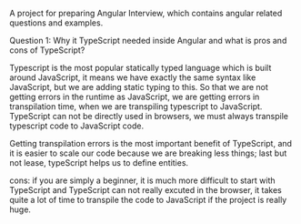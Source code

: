 A project for preparing Angular Interview, which contains angular related questions and examples.

Question 1:
Why it TypeScript needed inside Angular and what is pros and cons of TypeScript?

Typescript is the most popular statically typed language which is built around JavaScript, it means we have exactly the same syntax like JavaScript, but we are adding static typing to this. So that we are not getting errors in the runtime as JavaScript, we are getting errors in transpilation time, when we are transpiling typescript to JavaScript. TypeScript can not be directly used in browsers, we must always transpile typescript code to JavaScript code.

Getting transpilation errors is the most important benefit of TypeScript, and it is easier to scale our code because we are breaking less things; last but not lease, typeScript helps us to define entities.

cons: if you are simply a beginner, it is much more difficult to start with TypeScript and TypeScript can not really excuted in the browser, it takes quite a lot of time to transpile the code to JavaScript if the project is really huge.
